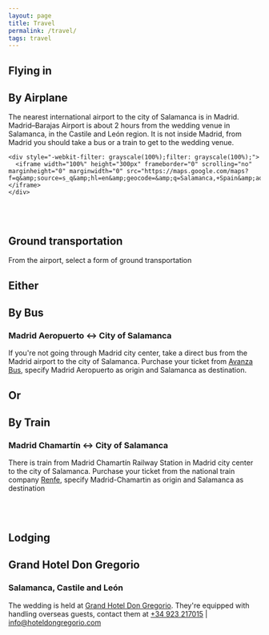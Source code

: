 ```yaml
---
layout: page
title: Travel
permalink: /travel/
tags: travel
---
```


<h2 class='post-header'>Flying in</h2>
<article class='post-content'>
  <div class='travel divider'>
    <i class='fas fa-plane fa-3x'></i>
    <h2>By Airplane</h2>
    <div>The nearest international airport to the city of Salamanca is in Madrid.</div>
    <div>Madrid–Barajas Airport is about 2 hours from the wedding venue in Salamanca, in the Castile and León region. It is not inside Madrid, from Madrid you should take a bus or a train to get to the wedding venue.</div>

    <div style="-webkit-filter: grayscale(100%);filter: grayscale(100%);">
      <iframe width="100%" height="300px" frameborder="0" scrolling="no" marginheight="0" marginwidth="0" src="https://maps.google.com/maps?f=q&amp;source=s_q&amp;hl=en&amp;geocode=&amp;q=Salamanca,+Spain&amp;aq=0&amp;oq=madursi&amp;ie=UTF8&amp;hq=&amp;hnear=Salamanca,+Spain&amp;t=m&amp;z=12&amp;output=embed"></iframe>
    </div>
  </div>
</article>
<br><br>
<h2 class='post-header'>Ground transportation</h2>
<article class='post-content'>
  <div class='travel'>
    <div>From the airport, select a form of ground transportation</div>
  </div>

  <h2 class='post-header'>Either</h2>

  <div class='travel'>
    <i class='fas fa-bus fa-3x'></i>
    <h2>By Bus</h2>
    <h3>Madrid Aeropuerto <-> City of Salamanca</h3>
    <div>
      If you're not going through Madrid city center, take a direct bus from the Madrid airport to the city of Salamanca. Purchase your ticket from <a href='https://booking.avanzabus.com/web/index.php?lang=en'>Avanza Bus</a>, specify Madrid Aeropuerto as origin and Salamanca as destination.
    </div>
  </div>

  <h2 class='post-header'>Or</h2>

  <div class='travel divider'>
    <i class='fas fa-train fa-3x'></i>
    <h2>By Train</h2>
    <h3>Madrid Chamartín <-> City of Salamanca</h3>
    <div>There is train from Madrid Chamartín Railway Station in Madrid city center to the city of Salamanca. Purchase your ticket from the national train company <a href='http://www.renfe.com/EN/viajeros/index.html'>Renfe</a>, specify Madrid-Chamartin as origin and Salamanca as destination</div>
  </div>
</article>

<br><br>
<h2 class='post-header'>Lodging</h2>
<article class='post-content'>
  <div class='travel'>
    <i class='fab fa-fort-awesome-alt fa-3x'></i>
    <h2>Grand Hotel Don Gregorio</h2>
    <h3>Salamanca, Castile and León</h3>
    <div>The wedding is held at <a href='https://www.hoteldongregorio.com/EN/hotel.html'>Grand Hotel Don Gregorio</a>. They're equipped with handling overseas guests, contact them at <a href='tel:+34-923-217015'>+34 923 217015</a> | <a href='info@hoteldongregorio.com'>info@hoteldongregorio.com</a></div>
  </div>
</article>
